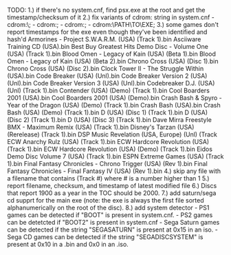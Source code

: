 TODO:
1.) if there's no system.cnf, find psx.exe at the root and get the timestamp/checksum of it
2.) fix variants of cdrom: string in system.cnf
	- cdrom:\\;
	- cdrom:;
	- cdrom:\;
	- cdrom:\PATH\TO\EXE;
3.) some games don't report timestamps for the exe even though they've been identified and hash'd
	Armorines - Project S.W.A.R.M. (USA) (Track 1).bin
	Asciiware Training CD (USA).bin
	Best Buy Greatest Hits Demo Disc - Volume One (USA) (Track 1).bin
	Blood Omen - Legacy of Kain (USA) (Beta 1).bin
	Blood Omen - Legacy of Kain (USA) (Beta 2).bin
	Chrono Cross (USA) (Disc 1).bin
	Chrono Cross (USA) (Disc 2).bin
	Clock Tower II - The Struggle Within (USA).bin
	Code Breaker (USA) (Unl).bin
	Code Breaker Version 2 (USA) (Unl).bin
	Code Breaker Version 3 (USA) (Unl).bin
	Codebreaker D.J. (USA) (Unl) (Track 1).bin
	Contender (USA) (Demo) (Track 1).bin
	Cool Boarders 2001 (USA).bin
	Cool Boarders 2001 (USA) (Demo).bin
	Crash Bash & Spyro - Year of the Dragon (USA) (Demo) (Track 1).bin
	Crash Bash (USA).bin
	Crash Bash (USA) (Demo) (Track 1).bin
	D (USA) (Disc 1) (Track 1).bin
	D (USA) (Disc 2) (Track 1).bin
	D (USA) (Disc 3) (Track 1).bin
	Dave Mirra Freestyle BMX - Maximum Remix (USA) (Track 1).bin
	Disney's Tarzan (USA) (Rerelease) (Track 1).bin
	DSP Music Revelation (USA, Europe) (Unl) (Track
	ECW Anarchy Rulz (USA) (Track 1).bin
	ECW Hardcore Revolution (USA) (Track 1).bin
	ECW Hardcore Revolution (USA) (Demo) (Track 1).bin
	Eidos Demo Disc Volume 7 (USA) (Track 1).bin
	ESPN Extreme Games (USA) (Track 1).bin
	Final Fantasy Chronicles - Chrono Trigger (USA) (Rev 1).bin
	Final Fantasy Chronicles - Final Fantasy IV (USA) (Rev 1).bin
4.) skip any file with a filename that contains (Track #) where # is a number higher than 1
5.) report filename, checksum, and timestamp of latest modified file
6.) Discs that report 1900 as a year in the TOC should be 2000.
7.) add saturn/sega cd supprt for the main exe (note: the exe is always the first file sorted alphanumerically on the root of the disc).
8.) add system detector
    - PS1 games can be detected if "BOOT" is present in system.cnf.
    - PS2 games can be detetcted if "BOOT2" is present in system.cnf
    - Sega Saturn games can be detected if the string "SEGASATURN" is present at 0x15 in an iso.
    - Sega CD games can be detected if the string "SEGADISCSYSTEM" is present at 0x10 in a .bin and 0x0 in an .iso.
